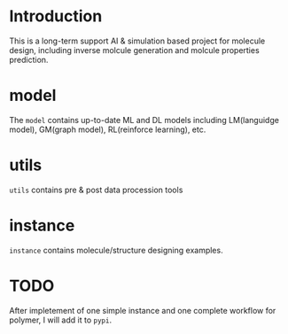 # Introduction
This is a long-term support AI & simulation based project for molecule design, including inverse molcule generation and molcule properties prediction.
# model
The `model` contains up-to-date ML and DL models including LM(languidge model), GM(graph model), RL(reinforce learning), etc.
# utils
`utils` contains pre & post data procession tools
# instance
`instance` contains molecule/structure designing examples. 
# TODO
After impletement of one simple instance and one complete workflow for polymer, I will add it to `pypi`.

 
